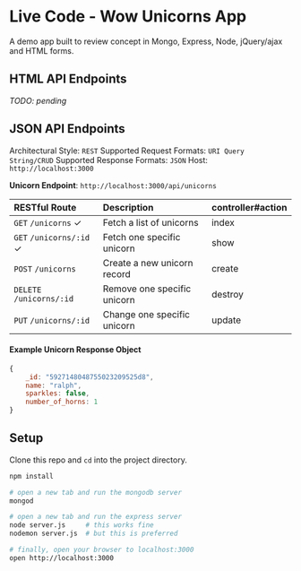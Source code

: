 # Live Code - Wow Unicorns App
A demo app built to review concept in Mongo, Express, Node, jQuery/ajax and HTML forms.

## HTML API Endpoints
*TODO: pending*

## JSON API Endpoints
Architectural Style: `REST`
Supported Request Formats: `URI Query String/CRUD`
Supported Response Formats: `JSON`
Host: `http://localhost:3000`

**Unicorn Endpoint**: `http://localhost:3000/api/unicorns`

| RESTful Route             | Description                         | controller#action |
| :------------------------ | :---------------------------------- | :--------- |
| `GET`    `/unicorns` ✓        | Fetch a list of unicorns     | index |
| `GET`    `/unicorns/:id` ✓     | Fetch one specific unicorn      | show |
| `POST`   `/unicorns`         | Create a new unicorn record | create |
| `DELETE` `/unicorns/:id`      | Remove one specific unicorn  | destroy |
| `PUT`    `/unicorns/:id`      | Change one specific unicorn   | update |

#### Example Unicorn Response Object
```js
{
    _id: "5927148048755023209525d8",
    name: "ralph",
    sparkles: false,
    number_of_horns: 1
}

```

## Setup
Clone this repo and `cd` into the project directory.

```bash
npm install

# open a new tab and run the mongodb server
mongod

# open a new tab and run the express server
node server.js     # this works fine
nodemon server.js  # but this is preferred

# finally, open your browser to localhost:3000
open http://localhost:3000
```

